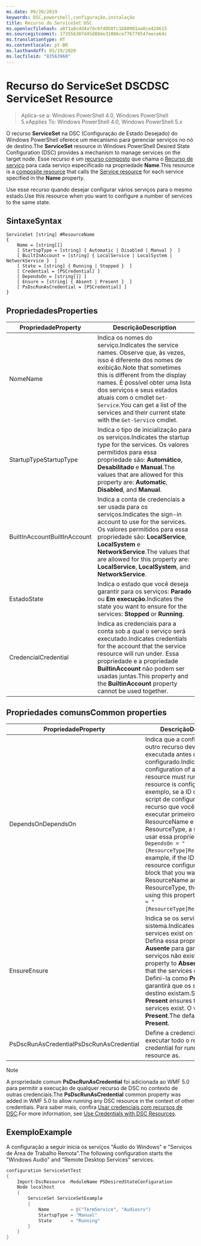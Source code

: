 ```yaml
---
ms.date: 09/20/2019
keywords: DSC,powershell,configuração,instalação
title: Recurso do ServiceSet DSC
ms.openlocfilehash: a071a8cdd4a7dc6fd050fc1b88901aa0ce428615
ms.sourcegitcommit: 173556307d45d88de31086ce776770547eece64c
ms.translationtype: HT
ms.contentlocale: pt-BR
ms.lasthandoff: 05/19/2020
ms.locfileid: "83563960"
---
```

# <a name="dsc-serviceset-resource"></a><span data-ttu-id="98235-103">Recurso do ServiceSet DSC</span><span class="sxs-lookup"><span data-stu-id="98235-103">DSC ServiceSet Resource</span></span>

> <span data-ttu-id="98235-104">Aplica-se a: Windows PowerShell 4.0, Windows PowerShell 5.x</span><span class="sxs-lookup"><span data-stu-id="98235-104">Applies To: Windows PowerShell 4.0, Windows PowerShell 5.x</span></span>

<span data-ttu-id="98235-105">O recurso **ServiceSet** na DSC (Configuração de Estado Desejado) do Windows PowerShell oferece um mecanismo para gerenciar serviços no nó de destino.</span><span class="sxs-lookup"><span data-stu-id="98235-105">The **ServiceSet** resource in Windows PowerShell Desired State Configuration (DSC) provides a mechanism to manage services on the target node.</span></span> <span data-ttu-id="98235-106">Esse recurso é um [recurso composto](../../../resources/authoringResourceComposite.md) que chama o [Recurso de serviço](serviceResource.md) para cada serviço especificado na propriedade **Name**.</span><span class="sxs-lookup"><span data-stu-id="98235-106">This resource is a [composite resource](../../../resources/authoringResourceComposite.md) that calls the [Service resource](serviceResource.md) for each service specified in the **Name** property.</span></span>

<span data-ttu-id="98235-107">Use esse recurso quando desejar configurar vários serviços para o mesmo estado.</span><span class="sxs-lookup"><span data-stu-id="98235-107">Use this resource when you want to configure a number of services to the same state.</span></span>

## <a name="syntax"></a><span data-ttu-id="98235-108">Sintaxe</span><span class="sxs-lookup"><span data-stu-id="98235-108">Syntax</span></span>

```Syntax
ServiceSet [string] #ResourceName
{
    Name = [string[]]
    [ StartupType = [string] { Automatic | Disabled | Manual }  ]
    [ BuiltInAccount = [string] { LocalService | LocalSystem | NetworkService }  ]
    [ State = [string] { Running | Stopped }  ]
    [ Credential = [PSCredential] ]
    [ DependsOn = [string[]] ]
    [ Ensure = [string] { Absent | Present }  ]
    [ PsDscRunAsCredential = [PSCredential] ]
}
```

## <a name="properties"></a><span data-ttu-id="98235-109">Propriedades</span><span class="sxs-lookup"><span data-stu-id="98235-109">Properties</span></span>

|<span data-ttu-id="98235-110">Propriedade</span><span class="sxs-lookup"><span data-stu-id="98235-110">Property</span></span> |<span data-ttu-id="98235-111">Descrição</span><span class="sxs-lookup"><span data-stu-id="98235-111">Description</span></span> |
|---|---|
|<span data-ttu-id="98235-112">Nome</span><span class="sxs-lookup"><span data-stu-id="98235-112">Name</span></span> |<span data-ttu-id="98235-113">Indica os nomes do serviço.</span><span class="sxs-lookup"><span data-stu-id="98235-113">Indicates the service names.</span></span> <span data-ttu-id="98235-114">Observe que, às vezes, isso é diferente dos nomes de exibição.</span><span class="sxs-lookup"><span data-stu-id="98235-114">Note that sometimes this is different from the display names.</span></span> <span data-ttu-id="98235-115">É possível obter uma lista dos serviços e seus estados atuais com o cmdlet `Get-Service`.</span><span class="sxs-lookup"><span data-stu-id="98235-115">You can get a list of the services and their current state with the `Get-Service` cmdlet.</span></span> |
|<span data-ttu-id="98235-116">StartupType</span><span class="sxs-lookup"><span data-stu-id="98235-116">StartupType</span></span> |<span data-ttu-id="98235-117">Indica o tipo de inicialização para os serviços.</span><span class="sxs-lookup"><span data-stu-id="98235-117">Indicates the startup type for the services.</span></span> <span data-ttu-id="98235-118">Os valores permitidos para essa propriedade são: **Automático**, **Desabilitado** e **Manual**.</span><span class="sxs-lookup"><span data-stu-id="98235-118">The values that are allowed for this property are: **Automatic**, **Disabled**, and **Manual**.</span></span> |
|<span data-ttu-id="98235-119">BuiltInAccount</span><span class="sxs-lookup"><span data-stu-id="98235-119">BuiltInAccount</span></span> |<span data-ttu-id="98235-120">Indica a conta de credenciais a ser usada para os serviços.</span><span class="sxs-lookup"><span data-stu-id="98235-120">Indicates the sign-in account to use for the services.</span></span> <span data-ttu-id="98235-121">Os valores permitidos para essa propriedade são: **LocalService**, **LocalSystem** e **NetworkService**.</span><span class="sxs-lookup"><span data-stu-id="98235-121">The values that are allowed for this property are: **LocalService**, **LocalSystem**, and **NetworkService**.</span></span> |
|<span data-ttu-id="98235-122">Estado</span><span class="sxs-lookup"><span data-stu-id="98235-122">State</span></span> |<span data-ttu-id="98235-123">Indica o estado que você deseja garantir para os serviços: **Parado** ou **Em execução**.</span><span class="sxs-lookup"><span data-stu-id="98235-123">Indicates the state you want to ensure for the services: **Stopped** or **Running**.</span></span> |
|<span data-ttu-id="98235-124">Credencial</span><span class="sxs-lookup"><span data-stu-id="98235-124">Credential</span></span> |<span data-ttu-id="98235-125">Indica as credenciais para a conta sob a qual o serviço será executado.</span><span class="sxs-lookup"><span data-stu-id="98235-125">Indicates credentials for the account that the service resource will run under.</span></span> <span data-ttu-id="98235-126">Essa propriedade e a propriedade **BuiltinAccount** não podem ser usadas juntas.</span><span class="sxs-lookup"><span data-stu-id="98235-126">This property and the **BuiltinAccount** property cannot be used together.</span></span> |

## <a name="common-properties"></a><span data-ttu-id="98235-127">Propriedades comuns</span><span class="sxs-lookup"><span data-stu-id="98235-127">Common properties</span></span>

|<span data-ttu-id="98235-128">Propriedade</span><span class="sxs-lookup"><span data-stu-id="98235-128">Property</span></span> |<span data-ttu-id="98235-129">Descrição</span><span class="sxs-lookup"><span data-stu-id="98235-129">Description</span></span> |
|---|---|
|<span data-ttu-id="98235-130">DependsOn</span><span class="sxs-lookup"><span data-stu-id="98235-130">DependsOn</span></span> |<span data-ttu-id="98235-131">Indica que a configuração de outro recurso deve ser executada antes de ele ser configurado.</span><span class="sxs-lookup"><span data-stu-id="98235-131">Indicates that the configuration of another resource must run before this resource is configured.</span></span> <span data-ttu-id="98235-132">Por exemplo, se a ID do bloco de script de configuração do recurso que você deseja executar primeiro for ResourceName e seu tipo for ResourceType, a sintaxe para usar essa propriedade será `DependsOn = "[ResourceType]ResourceName"`.</span><span class="sxs-lookup"><span data-stu-id="98235-132">For example, if the ID of the resource configuration script block that you want to run first is ResourceName and its type is ResourceType, the syntax for using this property is `DependsOn = "[ResourceType]ResourceName"`.</span></span> |
|<span data-ttu-id="98235-133">Ensure</span><span class="sxs-lookup"><span data-stu-id="98235-133">Ensure</span></span> |<span data-ttu-id="98235-134">Indica se os serviços existem no sistema.</span><span class="sxs-lookup"><span data-stu-id="98235-134">Indicates whether the services exist on the system.</span></span> <span data-ttu-id="98235-135">Defina essa propriedade como **Ausente** para garantir que os serviços não existam.</span><span class="sxs-lookup"><span data-stu-id="98235-135">Set this property to **Absent** to ensure that the services do not exist.</span></span> <span data-ttu-id="98235-136">Defini-la como **Present** garantirá que os serviços de destino existam.</span><span class="sxs-lookup"><span data-stu-id="98235-136">Setting it to **Present** ensures that target services exist.</span></span> <span data-ttu-id="98235-137">O valor padrão é **Present**.</span><span class="sxs-lookup"><span data-stu-id="98235-137">The default value is **Present**.</span></span> |
|<span data-ttu-id="98235-138">PsDscRunAsCredential</span><span class="sxs-lookup"><span data-stu-id="98235-138">PsDscRunAsCredential</span></span> |<span data-ttu-id="98235-139">Define a credencial para executar todo o recurso.</span><span class="sxs-lookup"><span data-stu-id="98235-139">Sets the credential for running the entire resource as.</span></span> |

> [!NOTE]
> <span data-ttu-id="98235-140">A propriedade comum **PsDscRunAsCredential** foi adicionada ao WMF 5.0 para permitir a execução de qualquer recurso de DSC no contexto de outras credenciais.</span><span class="sxs-lookup"><span data-stu-id="98235-140">The **PsDscRunAsCredential** common property was added in WMF 5.0 to allow running any DSC resource in the context of other credentials.</span></span> <span data-ttu-id="98235-141">Para saber mais, confira [Usar credenciais com recursos de DSC](../../../configurations/runasuser.md).</span><span class="sxs-lookup"><span data-stu-id="98235-141">For more information, see [Use Credentials with DSC Resources](../../../configurations/runasuser.md).</span></span>

## <a name="example"></a><span data-ttu-id="98235-142">Exemplo</span><span class="sxs-lookup"><span data-stu-id="98235-142">Example</span></span>

<span data-ttu-id="98235-143">A configuração a seguir inicia os serviços "Áudio do Windows" e "Serviços de Área de Trabalho Remota".</span><span class="sxs-lookup"><span data-stu-id="98235-143">The following configuration starts the "Windows Audio" and "Remote Desktop Services" services.</span></span>

```powershell
configuration ServiceSetTest
{
    Import-DscResource -ModuleName PSDesiredStateConfiguration
    Node localhost
    {
        ServiceSet ServiceSetExample
        {
            Name        = @("TermService", "Audiosrv")
            StartupType = "Manual"
            State       = "Running"
        }
    }
}
```
